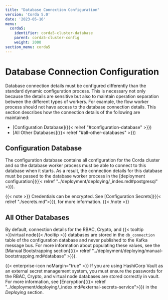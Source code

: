 ```yaml
---
title: "Database Connection Configuration"
version: 'Corda 5.0'
date: '2023-05-16'
menu:
  corda5:
    identifier: corda5-cluster-database
    parent: corda5-cluster-config
    weight: 2000
section_menu: corda5
---
```


# Database Connection Configuration

Database connection details must be configured differently than the standard dynamic configuration process. This is necessary not only because the details are sensitive but also to maintain operation separation between the different types of workers. For example, the flow worker process should not have access to the database connection details. This section describes how the connection details of the following are maintained:
* [Configuration Database]({{< relref "#configuration-database" >}})
* [All Other Databases]({{< relref "#all-other-databases" >}})

## Configuration Database

The configuration database contains all configuration for the Corda cluster and so the database worker process must be able to connect to this database when it starts. As a result, the connection details for this database must be passed to the database worker process in the [deployment configuration]({{< relref "../deployment/deploying/_index.md#postgresql" >}}).

{{< note >}}
Credentials can be encrypted. See [Configuration Secrets]({{< relref "./secrets.md">}}), for more information.
{{< /note >}}

## All Other Databases

By default, connection details for the RBAC, Crypto, and {{< tooltip >}}virtual node{{< /tooltip >}} databases are stored in the `db_connection` table of the configuration database and never published to the Kafka message bus. For more information about populating these values, see the [Manual Bootstrapping section]({{< relref "../deployment/deploying/manual-bootstrapping.md#database" >}}).

{{< enterprise-icon noMargin="true" >}} If you are using HashiCorp Vault as an external secret management system, you must ensure the passwords for the RBAC, Crypto, and virtual node databases are stored correctly in vault. For more information, see [Encryption]({{< relref "../deployment/deploying/_index.md#external-secrets-service">}}) in the _Deploying_ section.
